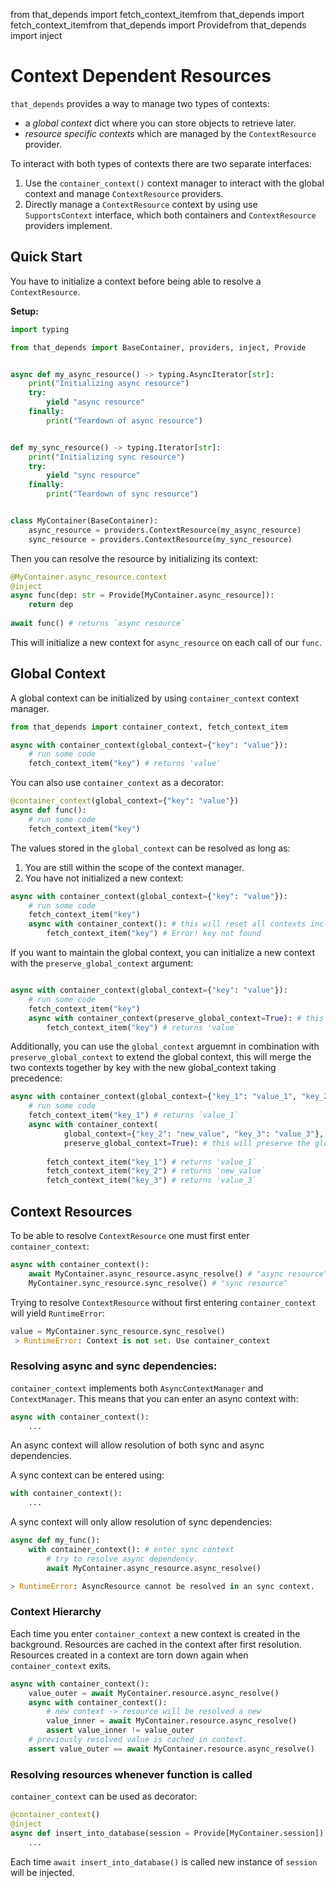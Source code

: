 from that_depends import fetch_context_itemfrom that_depends import fetch_context_itemfrom that_depends import Providefrom that_depends import inject

# Context Dependent Resources

`that_depends` provides a way to manage two types of contexts:

- a *global context* dict where you can store objects to retrieve later.
- *resource specific contexts* which are managed by the `ContextResource` provider.


To interact with both types of contexts there are two separate interfaces:

1. Use the `container_context()` context manager to interact with the global context and manage `ContextResource` providers.
2. Directly manage a `ContextResource` context by using use `SupportsContext` interface, which both containers
and `ContextResource` providers implement.


## Quick Start

You have to initialize a context before being able to resolve a `ContextResource`.

**Setup:**
```python
import typing

from that_depends import BaseContainer, providers, inject, Provide


async def my_async_resource() -> typing.AsyncIterator[str]:
    print("Initializing async resource")
    try:
        yield "async resource"
    finally:
        print("Teardown of async resource")


def my_sync_resource() -> typing.Iterator[str]:
    print("Initializing sync resource")
    try:
        yield "sync resource"
    finally:
        print("Teardown of sync resource")


class MyContainer(BaseContainer):
    async_resource = providers.ContextResource(my_async_resource)
    sync_resource = providers.ContextResource(my_sync_resource)
```

Then you can resolve the resource by initializing its context:
```python
@MyContainer.async_resource.context
@inject
async func(dep: str = Provide[MyContainer.async_resource]):
    return dep
    
await func() # returns `async resource`
```
This will initialize a new context for `async_resource` on each call of our `func`.

## Global Context

A global context can be initialized by using `container_context` context manager.

```python
from that_depends import container_context, fetch_context_item

async with container_context(global_context={"key": "value"}):
    # run some code
    fetch_context_item("key") # returns 'value'
```

You can also use `container_context` as a decorator:
```python
@container_context(global_context={"key": "value"})
async def func():
    # run some code
    fetch_context_item("key")
```

The values stored in the `global_context` can be resolved as long as:
1. You are still within the scope of the context manager.
2. You have not initialized a new context:
```python
async with container_context(global_context={"key": "value"}):
    # run some code
    fetch_context_item("key")
    async with container_context(): # this will reset all contexts including the global context.
        fetch_context_item("key") # Error! key not found
```
If you want to maintain the global context, you can initialize a new context with the `preserve_global_context` argument:
```python

async with container_context(global_context={"key": "value"}):
    # run some code
    fetch_context_item("key")
    async with container_context(preserve_global_context=True): # this will preserve the global context.
        fetch_context_item("key") # returns 'value`
```
Additionally, you can use the `global_context` arguemnt in combination with `preserve_global_context` to
extend the global context, this will merge the two contexts together by key with the new global_context taking precedence:
```python
async with container_context(global_context={"key_1": "value_1", "key_2": "value_2"}):
    # run some code
    fetch_context_item("key_1") # returns `value_1`
    async with container_context(
            global_context={"key_2": "new_value", "key_3": "value_3"},
            preserve_global_context=True): # this will preserve the global context.
        
        fetch_context_item("key_1") # returns 'value_1`
        fetch_context_item("key_2") # returns 'new_value`
        fetch_context_item("key_3") # returns 'value_3`
```
## Context Resources

To be able to resolve `ContextResource` one must first enter `container_context`:
```python
async with container_context():
    await MyContainer.async_resource.async_resolve() # "async resource"
    MyContainer.sync_resource.sync_resolve() # "sync resource"
```

 Trying to resolve `ContextResource` without first entering `container_context` will yield `RuntimeError`:
```python
value = MyContainer.sync_resource.sync_resolve()
 > RuntimeError: Context is not set. Use container_context
```

### Resolving async and sync dependencies:
``container_context`` implements both ``AsyncContextManager`` and ``ContextManager``.
This means that you can enter an async context with:

```python
async with container_context():
    ...
```
An async context will allow resolution of both sync and async dependencies.

A sync context can be entered using:
```python
with container_context():
    ...
```
A sync context will only allow resolution of sync dependencies:
```python
async def my_func():
    with container_context(): # enter sync context
        # try to resolve async dependency.
        await MyContainer.async_resource.async_resolve()

> RuntimeError: AsyncResource cannot be resolved in an sync context.
```

### Context Hierarchy
Each time you enter `container_context` a new context is created in the background.
Resources are cached in the context after first resolution.
Resources created in a context are torn down again when `container_context` exits.
```python
async with container_context():
    value_outer = await MyContainer.resource.async_resolve()
    async with container_context():
        # new context -> resource will be resolved a new
        value_inner = await MyContainer.resource.async_resolve()
        assert value_inner != value_outer
    # previously resolved value is cached in context.
    assert value_outer == await MyContainer.resource.async_resolve()
```

### Resolving resources whenever function is called
`container_context` can be used as decorator:
```python
@container_context()
@inject
async def insert_into_database(session = Provide[MyContainer.session]):
    ...
```
Each time ``await insert_into_database()`` is called new instance of ``session`` will be injected.
